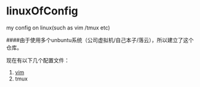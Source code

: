 linuxOfConfig
=============

my config on linux(such as vim /tmux etc)

####由于使用多个unbuntu系统（公司虚拟机/自己本子/落云），所以建立了这个仓库。

现在有以下几个配置文件：

1. [vim](https://github.com/hominlinx/vim)
2.  tmux
